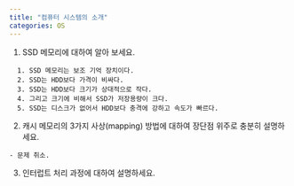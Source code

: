 ```yaml
---
title: "컴퓨터 시스템의 소개"
categories: OS
---
```

1. SSD 메모리에 대하여 알아 보세요.
```
  1. SSD 메모리는 보조 기억 장치이다.
  2. SSD는 HDD보다 가격이 비싸다.
  3. SSD는 HDD보다 크기가 상대적으로 작다.
  4. 그리고 크기에 비해서 SSD가 저장용량이 크다.
  5. SSD는 디스크가 없어서 HDD보다 충격에 강하고 속도가 빠르다.
```
2. 캐시 메모리의 3가지 사상(mapping) 방법에 대하여 장단점 위주로 충분히 설명하세요.
```
- 문제 취소.
```
3. 인터럽트 처리 과정에 대하여 설명하세요.
